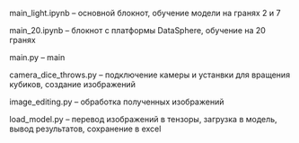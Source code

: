 main_light.ipynb – основной блокнот, обучение модели на гранях 2 и 7

main_20.ipynb – блокнот с платформы DataSphere, обучение на 20 гранях

main.py – main

camera_dice_throws.py – подключение камеры и устанвки для вращения кубиков, создание изображений

image_editing.py  – обработка полученных изображений

load_model.py – перевод изображений в тензоры, загрузка в модель, вывод результатов, сохранение в excel

